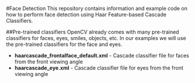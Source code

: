 #Face Detection
This repository contains information and example code on how to perform face detection using Haar Feature-based Cascade Classifiers.

##Pre-trained classifiers
OpenCV already comes with many pre-trained classifiers for faces, eyes, smiles, objects, etc. In our examples we will use the pre-trained classifiers for the face and eyes.
- **haarcascade_frontalface_default.xml** - Cascade classifier file for faces from the front viewing angle
- **haarcascade_eye.xml** - Cascade classifier file for eyes from the front viewing angle

